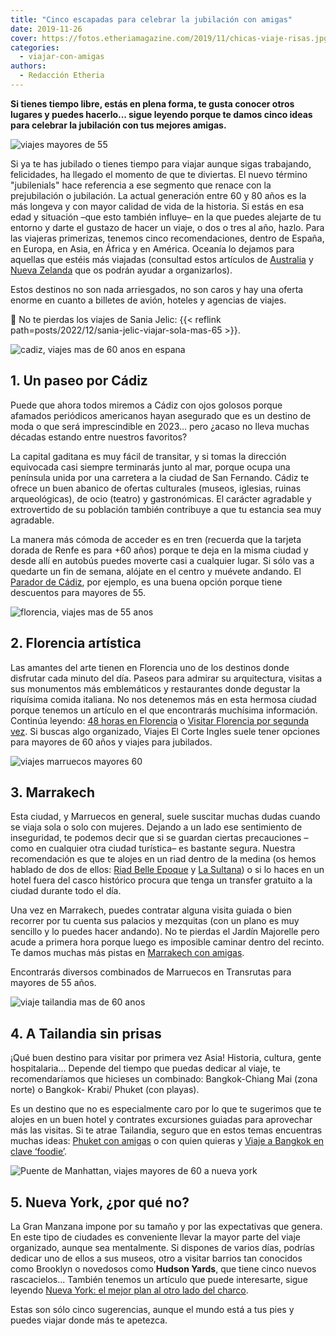 ```yaml
---
title: "Cinco escapadas para celebrar la jubilación con amigas"
date: 2019-11-26
cover: https://fotos.etheriamagazine.com/2019/11/chicas-viaje-risas.jpg
categories: 
  - viajar-con-amigas
authors: 
  - Redacción Etheria
---
```


**Si tienes tiempo libre, estás en plena forma, te gusta conocer otros lugares y puedes 
hacerlo... sigue leyendo porque te damos cinco ideas para celebrar la jubilación con tus 
mejores amigas.** 

![viajes mayores de 55](https://fotos.etheriamagazine.com/2019/11/chicas-viaje-risas.jpg "© Priscilla Du Preez")

Si ya te has jubilado o tienes tiempo para viajar aunque sigas trabajando, felicidades, 
ha llegado el momento de que te diviertas. El nuevo término "jubilenials" hace 
referencia a ese segmento que renace con la prejubilación o jubilación. La actual 
generación entre 60 y 80 años es la más longeva y con mayor calidad de vida de la 
historia. Si estás en esa edad y situación –que esto también influye– en la que puedes 
alejarte de tu entorno y darte el gustazo de hacer un viaje, o dos o tres al año, hazlo. 
Para las viajeras primerizas, tenemos cinco recomendaciones, dentro de España, en 
Europa, en Asia, en África y en América. Oceanía lo dejamos para aquellas que estéis más 
viajadas (consultad estos artículos de 
[Australia](http://etheriamagazine.com/2019/03/07/7-consejos-para-viajar-a-australia/) y 
[Nueva Zelanda](http://etheriamagazine.com/2018/08/21/nueva-zelanda-en-autocaravana/) 
que os podrán ayudar a organizarlos). 

Estos destinos no son nada arriesgados, no son caros y hay una oferta enorme en cuanto a 
billetes de avión, hoteles y agencias de viajes. 

📌 No te pierdas los viajes de Sania Jelic: {{< reflink 
path=posts/2022/12/sania-jelic-viajar-sola-mas-65 >}}. 

![cadiz, viajes mas de 60 anos en espana](https://fotos.etheriamagazine.com/2019/11/cadiz-viaje-mas-60.jpg "Playa de la Caleta (Cádiz). © Jorge Fernández Salas/ Unsplash")

## 1\. Un paseo por Cádiz

Puede que ahora todos miremos a Cádiz con ojos golosos porque afamados periódicos 
americanos hayan asegurado que es un destino de moda o que será imprescindible en 
2023... pero ¿acaso no lleva muchas décadas estando entre nuestros favoritos? 

La capital gaditana es muy fácil de transitar, y si tomas la dirección equivocada casi 
siempre terminarás junto al mar, porque ocupa una península unida por una carretera a la 
ciudad de San Fernando. Cádiz te ofrece un buen abanico de ofertas culturales (museos, 
iglesias, ruinas arqueológicas), de ocio (teatro) y gastronómicas. El carácter agradable 
y extrovertido de su población también contribuye a que tu estancia sea muy agradable. 

La manera más cómoda de acceder es en tren (recuerda que la tarjeta dorada de Renfe es 
para +60 años) porque te deja en la misma ciudad y desde allí en autobús puedes moverte 
casi a cualquier lugar. Si sólo vas a quedarte un fin de semana, alójate en el centro y 
muévete andando. El [Parador de Cádiz](https://paradores.es/es/parador-de-cadiz), por 
ejemplo, es una buena opción porque tiene descuentos para mayores de 55. 

![florencia, viajes mas de 55 anos](https://fotos.etheriamagazine.com/2019/11/florencia-viajes-mas-55.jpg "Florencia. © Alex Azabache on Unsplash")

## 2\. Florencia artística

Las amantes del arte tienen en Florencia uno de los destinos donde disfrutar cada minuto 
del día. Paseos para admirar su arquitectura, visitas a sus monumentos más emblemáticos 
y restaurantes donde degustar la riquísima comida italiana. No nos detenemos más en esta 
hermosa ciudad porque tenemos un artículo en el que encontrarás muchísima información. 
Continúa leyendo: [48 horas en 
Florencia](http://etheriamagazine.com/2018/05/16/48-horas-en-florencia/) o [Visitar 
Florencia por segunda 
vez](http://etheriamagazine.com/2018/09/21/15-ideas-para-disfrutar-de-florencia-por-segunda-vez/). 
Si buscas algo organizado, Viajes El Corte Ingles suele tener opciones para mayores de 
60 años y viajes para jubilados. 

![viajes marruecos mayores 60](https://fotos.etheriamagazine.com/2019/11/marrakech-viajes-mayores-55.jpg "Jardín Majorelle, en Marrakech. © Zoltan Tasi/ Unsplash")

## 3\. Marrakech

Esta ciudad, y Marruecos en general, suele suscitar muchas dudas cuando se viaja sola o 
solo con mujeres. Dejando a un lado ese sentimiento de inseguridad, te podemos decir que 
si se guardan ciertas precauciones –como en cualquier otra ciudad turística– es bastante 
segura. Nuestra recomendación es que te alojes en un riad dentro de la medina (os hemos 
hablado de dos de ellos: [Riad Belle 
Epoque](http://etheriamagazine.com/2019/10/15/escapada-hotel-romantico-marrakech-riad-belle-epoque/) 
y [La Sultana](http://etheriamagazine.com/2019/02/27/hotel-la-sultana-marrakech/)) o si 
lo haces en un hotel fuera del casco histórico procura que tenga un transfer gratuito a 
la ciudad durante todo el día. 

Una vez en Marrakech, puedes contratar alguna visita guiada o bien recorrer por tu 
cuenta sus palacios y mezquitas (con un plano es muy sencillo y lo puedes hacer 
andando). No te pierdas el Jardín Majorelle pero acude a primera hora porque luego es 
imposible caminar dentro del recinto. Te damos muchas más pistas en [Marrakech con 
amigas](http://etheriamagazine.com/2018/12/27/viaje-de-amigas-a-marrakech/). 

Encontrarás diversos combinados de Marruecos en Transrutas para mayores de 55 años. 

![viaje tailandia mas de 60 anos](https://fotos.etheriamagazine.com/2019/11/tailandia-Chiang-Mai-Wat-Chedi-Luang.jpg "Templo Wat Chedi Luang, en Chiang Mai. © P.G.")

## 4\. A Tailandia sin prisas

¡Qué buen destino para visitar por primera vez Asia! Historia, cultura, gente 
hospitalaria... Depende del tiempo que puedas dedicar al viaje, te recomendaríamos que 
hicieses un combinado: Bangkok-Chiang Mai (zona norte) o Bangkok- Krabi/ Phuket (con 
playas). 

Es un destino que no es especialmente caro por lo que te sugerimos que te alojes en un 
buen hotel y contrates excursiones guiadas para aprovechar más las visitas. Si te atrae 
Tailandia, seguro que en estos temas encuentras muchas ideas: [Phuket con 
amigas](http://etheriamagazine.com/2019/06/26/que-ver-en-phuket-tailandia-sola-o-con-amigas/) 
o con quien quieras y [Viaje a Bangkok en clave 
‘foodie’](http://etheriamagazine.com/2019/10/23/viaje-con-amigas-tailandia-donde-comer-bangkok/). 

![Puente de Manhattan, viajes mayores de 60 a nueva york](https://fotos.etheriamagazine.com/2019/11/viaje-nueva-york-mayores-55.jpg "Puente de Manhattan (Nueva York). © Pedro Lastra / Unsplash")

## 5\. Nueva York, ¿por qué no?

La Gran Manzana impone por su tamaño y por las expectativas que genera. En este tipo de 
ciudades es conveniente llevar la mayor parte del viaje organizado, aunque sea 
mentalmente. Si dispones de varios días, podrías dedicar uno de ellos a sus museos, otro 
a visitar barrios tan conocidos como Brooklyn o novedosos como **Hudson Yards**, que 
tiene cinco nuevos rascacielos... También tenemos un artículo que puede interesarte, 
sigue leyendo [Nueva York: el mejor plan al otro lado del 
charco](http://etheriamagazine.com/2019/05/17/viaje-con-amigas-nueva-york-primavera/). 

Estas son sólo cinco sugerencias, aunque el mundo está a tus pies y puedes viajar donde 
más te apetezca.
